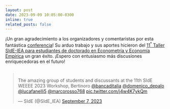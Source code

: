 ```yaml
---
layout: post
date: 2023-09-09 10:05:00-0300
inline: true
related_posts: false
---
```


¡Un gran agradecimiento a los organizadores y comentaristas por esta fantástica [conferencia](https://www.side-iea.it/sites/side-iea.it/files/weee_2023_program.pdf)! Su arduo trabajo y sus aportes hicieron del [11<sup>°</sup> Taller SIdE-IEA para estudiantes de doctorado en Econometría y Economía Empírica](https://www.side-iea.it/events/courses/11th-side-workshop-phd-students-econometrics-and-empirical-economics-weee-2023) un gran éxito. ¡Espero con entusiasmo más discusiones enriquecedoras en el futuro!

<div class="mt-2" style="display: flex; justify-content: center;">
  <blockquote class="twitter-tweet">
    <p lang="en" dir="ltr">
      The amazing group of students and discussants at the 11th SIdE WEEEE 2023 Workshop, Bertinoro
      <a href="https://twitter.com/bancaditalia?ref_src=twsrc%5Etfw">@bancaditalia</a>
      <a href="https://twitter.com/domenico_depalo?ref_src=twsrc%5Etfw">@domenico_depalo</a>
      <a href="https://twitter.com/lucafanelli5?ref_src=twsrc%5Etfw">@lucafanelli5</a>
      <a href="https://twitter.com/marcorosso768?ref_src=twsrc%5Etfw">@marcorosso768</a>
      <a href="https://t.co/j4w4K7ykQm">pic.twitter.com/j4w4K7ykQm</a>
    </p>&mdash; SIdE (@SIdE_IEA)
    <a href="https://twitter.com/SIdE_IEA/status/1699898225216418170?ref_src=twsrc%5Etfw">September 7, 2023</a>
  </blockquote>
  <script async src="https://platform.twitter.com/widgets.js" charset="utf-8"></script>
</div>
